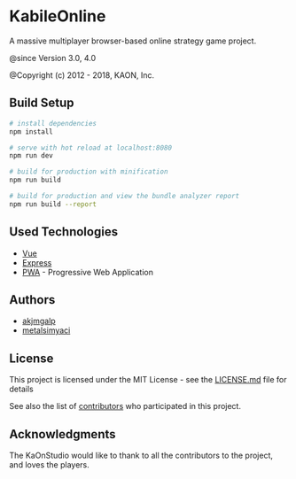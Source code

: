 # KabileOnline
A massive multiplayer browser-based online strategy game project.

@since		  Version 3.0, 4.0

@Copyright (c) 2012 - 2018, KAON, Inc.

## Build Setup

``` bash
# install dependencies
npm install

# serve with hot reload at localhost:8080
npm run dev

# build for production with minification
npm run build

# build for production and view the bundle analyzer report
npm run build --report
```


## Used Technologies

* [Vue](https://vuejs.org/)
* [Express](https://expressjs.com/)
* [PWA](https://developers.google.com/web/progressive-web-apps/) - Progressive Web Application

## Authors

* [akjmgalp](https://github.com/thebilge)
* [metalsimyaci](https://github.com/metalsimyaci)

## License

This project is licensed under the MIT License - see the [LICENSE.md](LICENSE.md) file for details

See also the list of [contributors](https://github.com/KaOnStudio/kabileonline/contributors) who participated in this project.

## Acknowledgments

The KaOnStudio would like to thank to all the contributors to the project, and loves the players.

